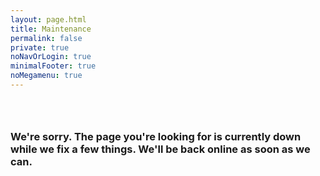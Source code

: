 ```yaml
---
layout: page.html
title: Maintenance
permalink: false
private: true
noNavOrLogin: true
minimalFooter: true
noMegamenu: true
---
```


<!-- Maintenance Page Start -->

<div class="main home" role="main">
  <div class="section main-menu">
    <div class="row">
      <div class="small-12 columns">
        <div style="padding: 2em 0;">
        <h3>We're sorry. The page you're looking for is currently down while we fix a few things. We'll be back online as soon as we can.</h3>
        </div>
      </div>
    </div>
  </div>
</div>

<!-- Maintenance Page End -->







